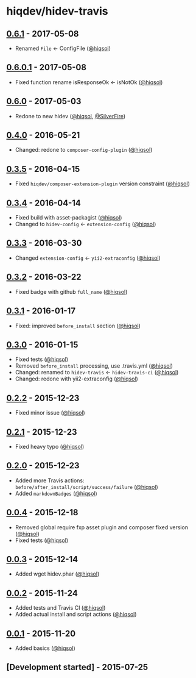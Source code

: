 # hiqdev/hidev-travis

## [0.6.1] - 2017-05-08

- Renamed `File` <- ConfigFile ([@hiqsol])

## [0.6.0.1] - 2017-05-08

- Fixed function rename isResponseOk <- isNotOk ([@hiqsol])

## [0.6.0] - 2017-05-03

- Redone to new hidev ([@hiqsol], [@SilverFire])

## [0.4.0] - 2016-05-21

- Changed: redone to `composer-config-plugin` ([@hiqsol])

## [0.3.5] - 2016-04-15

- Fixed `hiqdev/composer-extension-plugin` version constraint ([@hiqsol])

## [0.3.4] - 2016-04-14

- Fixed build with asset-packagist ([@hiqsol])
- Changed to `hidev-config` <- `extension-config` ([@hiqsol])

## [0.3.3] - 2016-03-30

- Changed `extension-config` <- `yii2-extraconfig` ([@hiqsol])

## [0.3.2] - 2016-03-22

- Fixed badge with github `full_name` ([@hiqsol])

## [0.3.1] - 2016-01-17

- Fixed: improved `before_install` section ([@hiqsol])

## [0.3.0] - 2016-01-15

- Fixed tests ([@hiqsol])
- Removed `before_install` processing, use .travis.yml ([@hiqsol])
- Changed: renamed to `hidev-travis` <- `hidev-travis-ci` ([@hiqsol])
- Changed: redone with yii2-extraconfig ([@hiqsol])

## [0.2.2] - 2015-12-23

- Fixed minor issue ([@hiqsol])

## [0.2.1] - 2015-12-23

- Fixed heavy typo ([@hiqsol])

## [0.2.0] - 2015-12-23

- Added more Travis actions: `before/after_install/script/success/failure` ([@hiqsol])
- Added `markdownBadges` ([@hiqsol])

## [0.0.4] - 2015-12-18

- Removed global require fxp asset plugin and composer fixed version ([@hiqsol])
- Fixed tests ([@hiqsol])

## [0.0.3] - 2015-12-14

- Added wget hidev.phar ([@hiqsol])

## [0.0.2] - 2015-11-24

- Added tests and Travis CI ([@hiqsol])
- Added actual install and script actions ([@hiqsol])

## [0.0.1] - 2015-11-20

- Added basics ([@hiqsol])

## [Development started] - 2015-07-25

[@hiqsol]: https://github.com/hiqsol
[sol@hiqdev.com]: https://github.com/hiqsol
[@SilverFire]: https://github.com/SilverFire
[d.naumenko.a@gmail.com]: https://github.com/SilverFire
[@tafid]: https://github.com/tafid
[andreyklochok@gmail.com]: https://github.com/tafid
[@BladeRoot]: https://github.com/BladeRoot
[bladeroot@gmail.com]: https://github.com/BladeRoot
[Under development]: https://github.com/hiqdev/hidev-travis/compare/0.6.0.1...HEAD
[0.4.0]: https://github.com/hiqdev/hidev-travis/compare/0.3.5...0.4.0
[0.3.5]: https://github.com/hiqdev/hidev-travis/compare/0.3.4...0.3.5
[0.3.4]: https://github.com/hiqdev/hidev-travis/compare/0.3.3...0.3.4
[0.3.3]: https://github.com/hiqdev/hidev-travis/compare/0.3.2...0.3.3
[0.3.2]: https://github.com/hiqdev/hidev-travis/compare/0.3.1...0.3.2
[0.3.1]: https://github.com/hiqdev/hidev-travis/compare/0.3.0...0.3.1
[0.3.0]: https://github.com/hiqdev/hidev-travis/compare/0.2.2...0.3.0
[0.2.2]: https://github.com/hiqdev/hidev-travis/compare/0.2.1...0.2.2
[0.2.1]: https://github.com/hiqdev/hidev-travis/compare/0.2.0...0.2.1
[0.2.0]: https://github.com/hiqdev/hidev-travis/compare/0.0.4...0.2.0
[0.0.4]: https://github.com/hiqdev/hidev-travis/compare/0.0.3...0.0.4
[0.0.3]: https://github.com/hiqdev/hidev-travis/compare/0.0.2...0.0.3
[0.0.2]: https://github.com/hiqdev/hidev-travis/compare/0.0.1...0.0.2
[0.0.1]: https://github.com/hiqdev/hidev-travis/releases/tag/0.0.1
[0.6.0]: https://github.com/hiqdev/hidev-travis/compare/0.4.0...0.6.0
[0.6.0.1]: https://github.com/hiqdev/hidev-travis/compare/0.6.0...0.6.0.1
[0.6.1]: https://github.com/hiqdev/hidev-travis/compare/0.6.0.1...0.6.1
